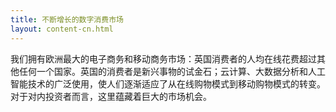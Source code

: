 ```yaml
---
title: 不断增长的数字消费市场
layout: content-cn.html
---
```


我们拥有欧洲最大的电子商务和移动商务市场：英国消费者的人均在线花费超过其他任何一个国家。英国的消费者是新兴事物的试金石；云计算、大数据分析和人工智能技术的广泛使用，使人们逐渐适应了从在线购物模式到移动购物模式的转变。对于对内投资者而言，这里蕴藏着巨大的市场机会。